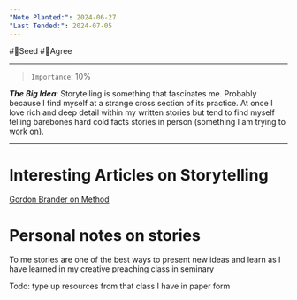 ```yaml
---
"Note Planted:": 2024-06-27
"Last Tended:": 2024-07-05
---
```

#🌱Seed  #🙂Agree
****
> `Importance`: 10%
 
***The Big Idea***: Storytelling is something that fascinates me. Probably because I find myself at a strange cross section of its practice. At once I love rich and deep detail within my written stories but tend to find myself telling barebones hard cold facts stories in person (something I am trying to work on). 

****

# Interesting Articles on Storytelling 

[Gordon Brander on Method](https://gordonbrander.com/pattern/storytelling/)

# Personal notes on stories 
To me stories are one of the best ways to present new ideas and learn as I have learned in my creative preaching class in seminary

Todo: type up resources from that class I have in paper form 

